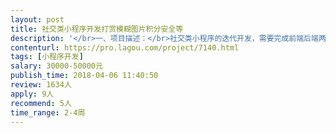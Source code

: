 ```yaml
---                
layout: post       
title: 社交类小程序开发打赏模糊图片积分安全等           
description: '</br>一、项目描述：</br>社交类小程序的迭代开发，需要完成前端后端两个部分，涉及在线支付，对后台安全要求高</br></br>二、主要功能点：</br>在线支付，模糊图片，排行，指定分享，积分，交互，配合后台算法等</br></br>三、可参考产品：</br>给赞，攒多多商城</br></br>四、人员要求：</br>1.根据已有需求文档进行开发</br>2.有超过10年开发经验团队，精通PHP和JAVA</br>3.有构建网络安全能力</br>4.高强度开发</br>5.有良好的契约精神及沟通能力</br>6.有小程序隐藏审核的经验</br>'     
contenturl: https://pro.lagou.com/project/7140.html      
tags: [小程序开发]            
salary: 30000-50000元          
publish_time: 2018-04-06 11:40:50         
review: 1634人                   
apply: 9人                   
recommend: 5人                   
time_range: 2-4周              
---                 
```

